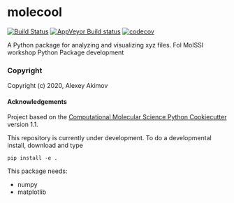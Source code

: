molecool
==============================
[//]: # (Badges)
[![Build Status](https://travis-ci.com/alexvakimov/molecool.svg?branch=master)](https://travis-ci.com/alexvakimov/molecool)
[![AppVeyor Build status](https://ci.appveyor.com/api/projects/status/REPLACE_WITH_APPVEYOR_LINK/branch/master?svg=true)](https://ci.appveyor.com/project/REPLACE_WITH_OWNER_ACCOUNT/molecool/branch/master)
[![codecov](https://codecov.io/gh/alexvakimov/molecool/branch/master/graph/badge.svg)](https://codecov.io/gh/alexvakimov/molecool)


A Python package for analyzing and visualizing xyz files. Fol MolSSI workshop Python Package development

### Copyright

Copyright (c) 2020, Alexey Akimov


#### Acknowledgements
 
Project based on the 
[Computational Molecular Science Python Cookiecutter](https://github.com/molssi/cookiecutter-cms) version 1.1.

This repository is currently under development. To do a developmental install, download and type

`pip install -e .`


This package needs:

  - numpy
  - matplotlib
